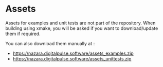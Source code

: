 # Assets

Assets for examples and unit tests are not part of the repository. When building using xmake, you will be asked if you want to download/update them if required.

You can also download them manually at :
- https://nazara.digitalpulse.software/assets_examples.zip
- https://nazara.digitalpulse.software/assets_unittests.zip
